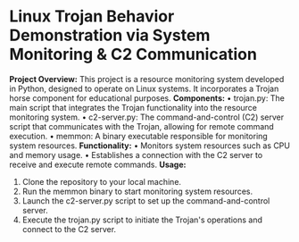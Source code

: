 # Linux Trojan Behavior Demonstration via System Monitoring & C2 Communication

**Project Overview:**
This project is a resource monitoring system developed in Python, designed to operate on Linux systems. It incorporates a Trojan horse component for educational purposes.
**Components:**
•	trojan.py: The main script that integrates the Trojan functionality into the resource monitoring system.
•	c2-server.py: The command-and-control (C2) server script that communicates with the Trojan, allowing for remote command execution.
•	memmon: A binary executable responsible for monitoring system resources.
**Functionality:**
•	Monitors system resources such as CPU and memory usage. 
•	Establishes a connection with the C2 server to receive and execute remote commands.
**Usage:**
1.	Clone the repository to your local machine.
2.	Run the memmon binary to start monitoring system resources.
3.	Launch the c2-server.py script to set up the command-and-control server.
4.	Execute the trojan.py script to initiate the Trojan's operations and connect to the C2 server.

